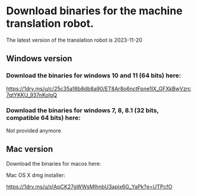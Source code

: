 
# Download binaries for the machine translation robot.

The latest version of the translation robot is 2023-11-20

## Windows version
### Download the binaries for windows 10 and 11 (64 bits) here:

https://1drv.ms/u/c/25c35a16b8db8a90/ET8Ar8o6nctFpne1IX_GFXkBwVzrc7qtYKKU_937nKolgQ

### Download the binaries for windows 7, 8, 8.1 (32 bits, compatible 64 bits) here:

Not provided anymore

## Mac version
Download the binaries for macos here:

Mac OS X dmg installer:

https://1drv.ms/u/s!ApCK27gWWsMlhnbU3apjx6G_YaPk?e=UTPcfO